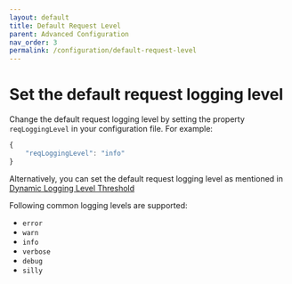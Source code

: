 ```yaml
---
layout: default
title: Default Request Level
parent: Advanced Configuration
nav_order: 3
permalink: /configuration/default-request-level
---
```


# Set the default request logging level

Change the default request logging level by setting the property `reqLoggingLevel` in your configuration file. For example:

```js
{
    "reqLoggingLevel": "info"
}
```

Alternatively, you can set the default request logging level as mentioned in [Dynamic Logging Level Threshold](/cf-nodejs-logging-support/advanced-usage/dynamic-logging-level-threshold)

Following common logging levels are supported:

- `error`
- `warn`
- `info`
- `verbose`
- `debug`
- `silly`
